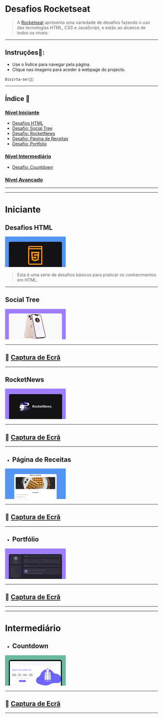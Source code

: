 # Desafios Rocketseat

> A [Rocketseat](https://rocketseat.com.br/) apresenta uma variedade de desafios fazendo o uso das tecnologias HTML, CSS e JavaScript, e estão ao alcance de todos os níveis:

---

## Instruções📑:

* Use o Índice para navegar pela página.
* Clique nas imagens para aceder à webpage  do projecto.

`Divirta-se!🏳️‍🌈`

---

## Índice 🚀

### [Nível Iniciante](#iniciante)

* [Desafios HTML](#desafios-html)
* [Desafio: Social Tree](#social-tree)
* [Desafio: RocketNews](#rocketnews)
* [Desafio: Página de Receitas](#página-de-receitas)
* [Desafio: Portfolio](#portfolio)

### [Nível Intermediário](#intermediário) 

* [Desafio: Countdown](#countdown)

### [Nível Avançado](#)

---
---

# Iniciante

## Desafios HTML

[<img src="./iniciante/assets/html.webp" alt="imagem HTML" width="200px" height="100px" >](https://mellcosta.github.io/desafiosRocketseat/iniciante/desafios_html/desafios_html.html)

> Esta é uma série de desafios básicos para praticar os conhecimentos em HTML.

---

## Social Tree

[<img src="./iniciante/assets/social-tree-image.webp" alt="imagem Social Tree" width="200px" height="100px" >](https://mellcosta.github.io/desafiosRocketseat/iniciante/social_tree/social_tree.html)

---

## 📸 [Captura de Ecrã](https://mellcosta.github.io/desafiosRocketseat/iniciante/assets/socialTree.PNG)

---

## RocketNews

[<img src="./iniciante/assets/rocketnews-image.webp" alt="imagem Social Tree" width="200px" height="100px" >](https://mellcosta.github.io/desafiosRocketseat/iniciante/rocket_news/rocket_news.html)

---

## 📸 [Captura de Ecrã](https://mellcosta.github.io/desafiosRocketseat/iniciante/assets/rocket_news_mel.PNG)

---

* ## Página de Receitas

[<img src="./iniciante/assets/cookbook-image.webp" alt="imagem Página de Receitas" width="200px" height="100px" >](https://mellcosta.github.io/desafiosRocketseat/iniciante/receitas/receitas.html)


---

## 📸 [Captura de Ecrã](https://mellcosta.github.io/desafiosRocketseat/iniciante/assets/calulú.PNG)

---

* ## Portfólio

[<img src="./iniciante/assets/portfolio.webp" alt="imagem Portfolio" width="200px" height="100px" >](https://mellcosta.github.io/desafiosRocketseat/iniciante/portfolio/portfolio.html)

---

## 📸 [Captura de Ecrã](https://mellcosta.github.io/desafiosRocketseat/iniciante/assets/portfolioMel.PNG)

---
---

# Intermediário

* ## Countdown


[<img src="./intermediario/assets/countdown_read.webp" alt="imagem Countdown" width="200px" height="100px" >](https://mellcosta.github.io/desafiosRocketseat/intermediario/countdown/countdown.html)

---

## 📸 [Captura de Ecrã](https://mellcosta.github.io/desafiosRocketseat/intermediario/assets/countdownMel.PNG)

---
